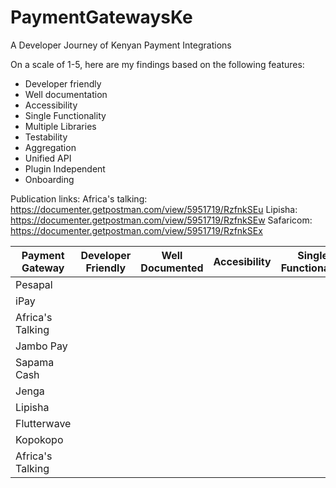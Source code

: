 # PaymentGatewaysKe
A Developer Journey of Kenyan Payment Integrations

On a scale of 1-5, here are my findings based on the following features:
- Developer friendly
- Well documentation
- Accessibility
- Single Functionality
- Multiple Libraries
- Testability
- Aggregation
- Unified API
- Plugin Independent
- Onboarding

Publication links:
Africa's talking: https://documenter.getpostman.com/view/5951719/RzfnkSEu
Lipisha: https://documenter.getpostman.com/view/5951719/RzfnkSEw
Safaricom: https://documenter.getpostman.com/view/5951719/RzfnkSEx


|Payment Gateway| Developer Friendly| Well Documented |Accesibility   |Single Functionality   |Multiple Libraries   |Testability | Aggregation |Unified API |Reselling|Plugin Independent | Onboarding  |
|---|---|---|---|---|---|---|---|---|---|---|---|
|Pesapal  |   |   |   |   |   |   |   |  |  |   |   |
|iPay||||||||||||
|Africa's Talking |   |   |   |   |   |   |   |   |   |   |   |
|Jambo Pay |   |   |   |   |   |   |   |   |   |  |   |
|Sapama Cash |   |   |   |   |   |   |   |   |   |    |   |
|Jenga |   |   |   |   |   |   |   |   |   |    |   |
|Lipisha |   |   |   |   |   |   |   |   |   |    |   |
|Flutterwave |   |   |   |   |   |   |   |   |   |    |   |
|Kopokopo |   |   |   |   |   |   |   |   |   |   |   |
|Africa's Talking |   |   |   |   |   |   |   |   |   |   |   |
